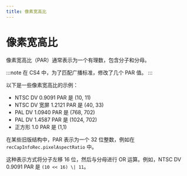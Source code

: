 ```yaml
---
title: 像素宽高比
---
```

# 像素宽高比

像素宽高比（PAR）通常表示为一个有理数，包含分子和分母。

:::note
在 CS4 中，为了匹配广播标准，修改了几个 PAR 值。
:::

以下是一些像素宽高比的示例：

- NTSC DV 0.9091 PAR 是 (10, 11)
- NTSC DV 宽屏 1.2121 PAR 是 (40, 33)
- PAL DV 1.0940 PAR 是 (768, 702)
- PAL DV 1.4587 PAR 是 (1024, 702)
- 正方形 1.0 PAR 是 (1,1)

在某些旧版结构中，PAR 表示为一个 32 位整数，例如在 `recCapInfoRec.pixelAspectRatio` 中。

这种表示方式将分子左移 16 位，然后与分母进行 OR 运算。例如，NTSC DV 0.9091 PAR 是 `(10 << 16) \| 11`。